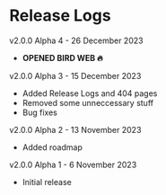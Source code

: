 # Release Logs

v2.0.0 Alpha 4 - 26 December 2023
- **OPENED BIRD WEB 🔥**

v2.0.0 Alpha 3 - 15 December 2023
- Added Release Logs and 404 pages
- Removed some unneccessary stuff
- Bug fixes

v2.0.0 Alpha 2 - 13 November 2023
- Added roadmap

v2.0.0 Alpha 1 - 6 November 2023
- Initial release
